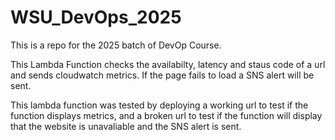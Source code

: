 # WSU_DevOps_2025
This is a repo for the 2025 batch of DevOp Course. 


This Lambda Function checks the availabilty, latency and staus code of a url and sends cloudwatch metrics. If the page fails to load a SNS alert will be sent.


This lambda function was tested by deploying a working url to test if the function displays metrics, and a broken url to test if the function will display that the website is unavaliable and the SNS alert is sent.